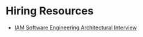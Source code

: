 # Hiring Resources

- [IAM Software Engineering Architectural Interview](iam-software-engineer-architectural-interview.md)
